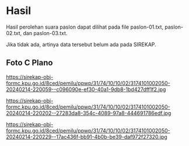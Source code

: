# Hasil

Hasil perolehan suara paslon dapat dilihat pada file paslon-01.txt, paslon-02.txt, dan paslon-03.txt.

Jika tidak ada, artinya data tersebut belum ada pada SIREKAP.

## Foto C Plano

https://sirekap-obj-formc.kpu.go.id/8ced/pemilu/ppwp/31/74/10/10/02/3174101002050-20240214-220059--c096090e-ef30-40a1-9db8-1bd427dff1f2.jpg

https://sirekap-obj-formc.kpu.go.id/8ced/pemilu/ppwp/31/74/10/10/02/3174101002050-20240214-220202--27283da8-354c-4089-97a8-444691786edf.jpg

https://sirekap-obj-formc.kpu.go.id/8ced/pemilu/ppwp/31/74/10/10/02/3174101002050-20240214-220229--17ac436f-bb91-4b0b-be39-daf972f27320.jpg
